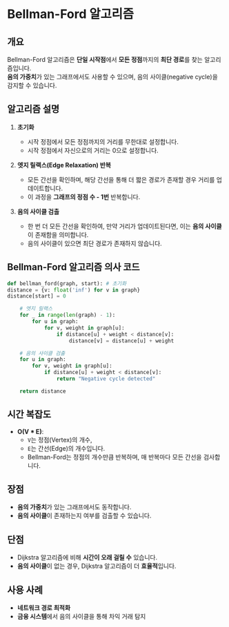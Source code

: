 # Bellman-Ford 알고리즘

## 개요

Bellman-Ford 알고리즘은 **단일 시작점**에서 **모든 정점**까지의 **최단 경로**를 찾는 알고리즘입니다.  
**음의 가중치**가 있는 그래프에서도 사용할 수 있으며, 음의 사이클(negative cycle)을 감지할 수 있습니다.

## 알고리즘 설명

1. **초기화**

   - 시작 정점에서 모든 정점까지의 거리를 무한대로 설정합니다.
   - 시작 정점에서 자신으로의 거리는 0으로 설정합니다.

2. **엣지 릴랙스(Edge Relaxation) 반복**

   - 모든 간선을 확인하며, 해당 간선을 통해 더 짧은 경로가 존재할 경우 거리를 업데이트합니다.
   - 이 과정을 **그래프의 정점 수 - 1번** 반복합니다.

3. **음의 사이클 검출**
   - 한 번 더 모든 간선을 확인하여, 만약 거리가 업데이트된다면, 이는 **음의 사이클**이 존재함을 의미합니다.
   - 음의 사이클이 있으면 최단 경로가 존재하지 않습니다.

## Bellman-Ford 알고리즘 의사 코드

```python
def bellman_ford(graph, start): # 초기화
distance = {v: float('inf') for v in graph}
distance[start] = 0

    # 엣지 릴랙스
    for _ in range(len(graph) - 1):
        for u in graph:
            for v, weight in graph[u]:
                if distance[u] + weight < distance[v]:
                    distance[v] = distance[u] + weight

    # 음의 사이클 검출
    for u in graph:
        for v, weight in graph[u]:
            if distance[u] + weight < distance[v]:
                return "Negative cycle detected"

    return distance
```

## 시간 복잡도

- **O(V \* E)**:
  - `V`는 정점(Vertex)의 개수,
  - `E`는 간선(Edge)의 개수입니다.
  - Bellman-Ford는 정점의 개수만큼 반복하며, 매 반복마다 모든 간선을 검사합니다.

## 장점

- **음의 가중치**가 있는 그래프에서도 동작합니다.
- **음의 사이클**이 존재하는지 여부를 검출할 수 있습니다.

## 단점

- Dijkstra 알고리즘에 비해 **시간이 오래 걸릴 수** 있습니다.
- **음의 사이클**이 없는 경우, Dijkstra 알고리즘이 더 **효율적**입니다.

## 사용 사례

- **네트워크 경로 최적화**
- **금융 시스템**에서 음의 사이클을 통해 차익 거래 탐지
